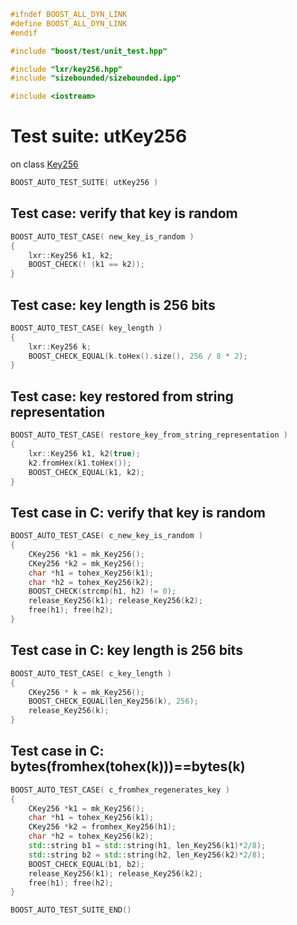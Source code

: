 ```cpp
#ifndef BOOST_ALL_DYN_LINK
#define BOOST_ALL_DYN_LINK
#endif

#include "boost/test/unit_test.hpp"

#include "lxr/key256.hpp"
#include "sizebounded/sizebounded.ipp"

#include <iostream>
````

# Test suite: utKey256

on class [Key256](../src/key256.hpp.md)

```cpp
BOOST_AUTO_TEST_SUITE( utKey256 )
```
## Test case: verify that key is random
```cpp
BOOST_AUTO_TEST_CASE( new_key_is_random )
{
    lxr::Key256 k1, k2;
    BOOST_CHECK(! (k1 == k2));
}
```

## Test case: key length is 256 bits
```cpp
BOOST_AUTO_TEST_CASE( key_length )
{
    lxr::Key256 k;
	BOOST_CHECK_EQUAL(k.toHex().size(), 256 / 8 * 2);
}
```

## Test case: key restored from string representation
```cpp
BOOST_AUTO_TEST_CASE( restore_key_from_string_representation )
{
    lxr::Key256 k1, k2(true);
	k2.fromHex(k1.toHex());
	BOOST_CHECK_EQUAL(k1, k2);
}
```

## Test case in C: verify that key is random
```cpp
BOOST_AUTO_TEST_CASE( c_new_key_is_random )
{
    CKey256 *k1 = mk_Key256();
    CKey256 *k2 = mk_Key256();
	char *h1 = tohex_Key256(k1);
	char *h2 = tohex_Key256(k2);
	BOOST_CHECK(strcmp(h1, h2) != 0);
	release_Key256(k1); release_Key256(k2);
    free(h1); free(h2);
}
```

## Test case in C: key length is 256 bits
```cpp
BOOST_AUTO_TEST_CASE( c_key_length )
{
    CKey256 * k = mk_Key256();
	BOOST_CHECK_EQUAL(len_Key256(k), 256);
	release_Key256(k);
}
```

## Test case in C: bytes(fromhex(tohex(k)))==bytes(k)
```cpp
BOOST_AUTO_TEST_CASE( c_fromhex_regenerates_key )
{
    CKey256 *k1 = mk_Key256();
    char *h1 = tohex_Key256(k1);
    CKey256 *k2 = fromhex_Key256(h1);
    char *h2 = tohex_Key256(k2);
    std::string b1 = std::string(h1, len_Key256(k1)*2/8);
    std::string b2 = std::string(h2, len_Key256(k2)*2/8);
    BOOST_CHECK_EQUAL(b1, b2);
    release_Key256(k1); release_Key256(k2);
    free(h1); free(h2);
}
```

```cpp
BOOST_AUTO_TEST_SUITE_END()
```
